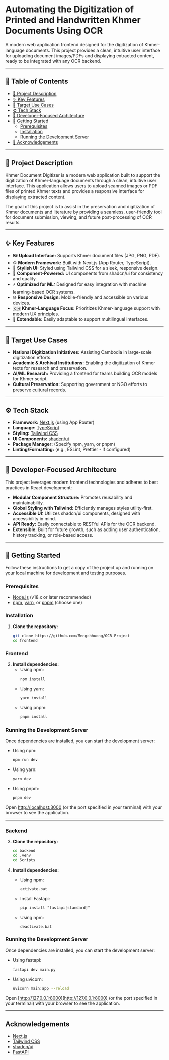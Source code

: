 # Automating the Digitization of Printed and Handwritten Khmer Documents Using OCR

A modern web application frontend designed for the digitization of Khmer-language documents. This project provides a clean, intuitive user interface for uploading document images/PDFs and displaying extracted content, ready to be integrated with any OCR backend.

---

## 📄 Table of Contents

- [📄 Project Description](#project-description)
- [✨ Key Features](#key-features)
- [🎯 Target Use Cases](#-target-use-cases)
- [⚙️ Tech Stack](#️tech-stack)
- [🔧 Developer-Focused Architecture](#developer-focused-architecture)
- [🚀 Getting Started](#-getting-started)
  - [Prerequisites](#prerequisites)
  - [Installation](#installation)
  - [Running the Development Server](#running-the-development-server)
- [📄 Acknowledgements](#Acknowledgements)

---

## 📄 Project Description

Khmer Document Digitizer is a modern web application built to support the digitization of Khmer-language documents through a clean, intuitive user interface. This application allows users to upload scanned images or PDF files of printed Khmer texts and provides a responsive interface for displaying extracted content.

The goal of this project is to assist in the preservation and digitization of Khmer documents and literature by providing a seamless, user-friendly tool for document submission, viewing, and future post-processing of OCR results.

---

## ✨ Key Features

*   🖼 **Upload Interface:** Supports Khmer document files (JPG, PNG, PDF).
*   ⚙️ **Modern Framework:** Built with Next.js (App Router, TypeScript).
*   🎨 **Stylish UI:** Styled using Tailwind CSS for a sleek, responsive design.
*   🧩 **Component-Powered:** UI components from shadcn/ui for consistency and quality.
*   ⚡ **Optimized for ML:** Designed for easy integration with machine learning-based OCR systems.
*   🌐 **Responsive Design:** Mobile-friendly and accessible on various devices.
*   🇰🇭 **Khmer-Language Focus:** Prioritizes Khmer-language support with modern UX principles.
*   💬 **Extendable:** Easily adaptable to support multilingual interfaces.

---

## 🎯 Target Use Cases

*   **National Digitization Initiatives:** Assisting Cambodia in large-scale digitization efforts.
*   **Academic & Archival Institutions:** Enabling the digitization of Khmer texts for research and preservation.
*   **AI/ML Research:** Providing a frontend for teams building OCR models for Khmer script.
*   **Cultural Preservation:** Supporting government or NGO efforts to preserve cultural records.

---

## ⚙️ Tech Stack

*   **Framework:** [Next.js](https://nextjs.org/) (using App Router)
*   **Language:** [TypeScript](https://www.typescriptlang.org/)
*   **Styling:** [Tailwind CSS](https://tailwindcss.com/)
*   **UI Components:** [shadcn/ui](https://ui.shadcn.com/)
*   **Package Manager:** (Specify npm, yarn, or pnpm)
*   **Linting/Formatting:** (e.g., ESLint, Prettier - if configured)

---

## 🔧 Developer-Focused Architecture

This project leverages modern frontend technologies and adheres to best practices in React development:

*   **Modular Component Structure:** Promotes reusability and maintainability.
*   **Global Styling with Tailwind:** Efficiently manages styles utility-first.
*   **Accessible UI:** Utilizes shadcn/ui components, designed with accessibility in mind.
*   **API Ready:** Easily connectable to RESTful APIs for the OCR backend.
*   **Extensible:** Built for future growth, such as adding user authentication, history tracking, or role-based access.

---

## 🚀 Getting Started

Follow these instructions to get a copy of the project up and running on your local machine for development and testing purposes.

### Prerequisites

*   [Node.js](https://nodejs.org/) (v18.x or later recommended)
*   [npm](https://www.npmjs.com/), [yarn](https://yarnpkg.com/), or [pnpm](https://pnpm.io/) (choose one)

### Installation

1.  **Clone the repository:**
    ```bash
    git clone https://github.com/Mengchhuong/OCR-Project
    cd frontend
    ```
### Frontend

2.  **Install dependencies:**
    *   Using npm:
        ```bash
        npm install
        ```
    *   Using yarn:
        ```bash
        yarn install
        ```
    *   Using pnpm:
        ```bash
        pnpm install
        ```

### Running the Development Server

Once dependencies are installed, you can start the development server:

*   Using npm:
    ```bash
    npm run dev
    ```
*   Using yarn:
    ```bash
    yarn dev
    ```
*   Using pnpm:
    ```bash
    pnpm dev
    ```

Open [http://localhost:3000](http://localhost:3000) (or the port specified in your terminal) with your browser to see the application.

---

### Backend
3.  **Clone the repository:**
    ```bash
    cd backend
    cd .venv
    cd Scripts
    ```

4.  **Install dependencies:**
    *   Using npm:
        ```bash
        activate.bat
        ```
    *   Install Fastapi:
        ```
        pip install "fastapi[standard]"
        ```   

    *   Using npm:
        ```bash
        deactivate.bat
        ```

### Running the Development Server

Once dependencies are installed, you can start the development server:

*   Using fastapi:
    ```bash
    fastapi dev main.py
    ```
*   Using uvicorn:
    ```bash
    uvicorn main:app --reload
    ```

Open [http://127.0.0.1:8000](http://127.0.0.1:8000) (or the port specified in your terminal) with your browser to see the application.

---

## Acknowledgements

*   [Next.js](https://nextjs.org/)
*   [Tailwind CSS](https://tailwindcss.com/)
*   [shadcn/ui](https://ui.shadcn.com/)
*   [FastAPI](https://fastapi.tiangolo.com/)
